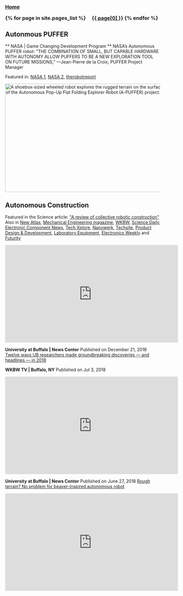 <h3 class="masthead-title">
<!-- <a href="/" title="Home">{{ site.title }}</a> -->
<a href="/" title="Home">Home</a>


{% for page in site.pages_list %}
  &nbsp;&nbsp;&nbsp;
  <a href="{{ page[1]  }}">{{ page[0] }}</a>
{% endfor %}
</h3>




## Autonmous PUFFER
** NASA | Game Changing Development Program **
NASA’s Autonomous PUFFER robot: "THE COMBINATION OF SMALL, BUT CAPABLE HARDWARE WITH AUTONOMY ALLOW PUFFERS TO BE A NEW EXPLORATION TOOL ON FUTURE MISSIONS,” —Jean-Pierre de la Croix, PUFFER Project Manager 

Featured in: [NASA 1](https://gameon.nasa.gov/gcd/files/2020/01/Game_On_2019.pdf), [NASA 2](https://gameon.nasa.gov/2020/03/13/small-robots-practice-scouting-skills-for-future-moon-mission/), [therobotreport](https://www.therobotreport.com/nasa-a-puffer-robot-preparing-future-moon-missions/)

<img src="https://gameon.nasa.gov/files/2020/03/A-PUFFER-MAIN-16.jpg" alt="A shoebox-sized wheeled robot explores the rugged terrain on the surface of the Mars Yard at NASA's Jet Propulsion Laboratory during recent tests of the Autonomous Pop-Up Flat Folding Explorer Robot (A-PUFFER) project. Credit: NASA/JPL Caltech" width="1000" height="350" class="size-full wp-image-18179" srcset="https://gameon.nasa.gov/files/2020/03/A-PUFFER-MAIN-16.jpg 1400w, https://gameon.nasa.gov/files/2020/03/A-PUFFER-MAIN-16-300x169.jpg 300w, https://gameon.nasa.gov/files/2020/03/A-PUFFER-MAIN-16-768x432.jpg 768w, https://gameon.nasa.gov/files/2020/03/A-PUFFER-MAIN-16-1024x576.jpg 1024w" sizes="(max-width: 100px) 70vw, 100px">

## Autonomous Construction
Featured in the Science article: ["A review of collective robotic construction"](http://robotics.sciencemag.org/content/4/28/eaau8479) 
Also in [New Atlas](http://www.buffalo.edu/news/releases/2018/12/025.html?utm_source=linkedin&utm_medium=social&utm_campaign=na_org_december__research_jd&linkId=100000004486963), [Mechanical Engineering magazine](https://www.asme.org/engineering-topics/articles/robotics/robots-use-environmental-clues-build-structures), [WKBW](https://www.wkbw.com/news/beavers-preparing-robots-for-space-exploration-what-is-going-on-at-the-ub-engineering-department), [Science Daily](https://www.sciencedaily.com/releases/2018/06/180627160322.htm), [Electronic Component News](https://www.ecnmag.com/news/2018/06/rough-terrain-no-problem-beaver-inspired-autonomous-robot), [Tech Xplore](https://www.google.com/url?q=https://techxplore.com/news/2018-06-rough-terrain-problem-beaver-inspired-autonomous.html&source=gmail&ust=1546997497555000&usg=AFQjCNFojqiVvNbDLOqtWiqJBVwLlOnGCw), [Nanowerk](https://www.nanowerk.com/news2/robotics/newsid=50547.php), [Techsite](https://www.google.com/url?q=http://www.techsite.io/p/857234&source=gmail&ust=1546997497555000&usg=AFQjCNE8-S09x9onWrDtk9jruBJeHkam6g), [Product Design & Development](https://www.ecnmag.com/topics/product-design-and-development), [Laboratory Equipment](https://www.laboratoryequipment.com/news/2018/06/beaver-inspired-autonomous-robot-overcomes-rough-terrain), [Electronics Weekly](https://www.electronicsweekly.com/news/research-news/beaver-thinking-gets-robot-obstacles-2018-06/) and [Futurity](https://www.futurity.org/autonomous-robots-beavers-1797602-2/)

<iframe width="560" height="315" src="https://www.youtube.com/embed/VaGSX5N0ns0" frameborder="0" allow="accelerometer; autoplay; encrypted-media; gyroscope; picture-in-picture" allowfullscreen></iframe>

**University at Buffalo | News Center**
Published on December 21, 2018
[Twelve ways UB researchers made groundbreaking discoveries — and headlines — in 2018](http://www.buffalo.edu/news/releases/2018/12/025.html?utm_source=linkedin&utm_medium=social&utm_campaign=na_org_december__research_jd&linkId=100000004486963)
<br/>

**WKBW TV | Buffalo, NY**
Published on Jul 3, 2018
<iframe width="560" height="315" src="https://www.youtube.com/embed/F5m9aVQ-gg0" frameborder="0" allow="accelerometer; autoplay; encrypted-media; gyroscope; picture-in-picture" allowfullscreen></iframe>
<br/>

**University at Buffalo | News Center**
Published on June 27, 2018
[Rough terrain? No problem for beaver-inspired autonomous robot](http://www.buffalo.edu/news/releases/2018/06/017.html)
<iframe width="560" height="315" src="https://www.youtube.com/embed/c9hNP0AxsJE" frameborder="0" allow="accelerometer; autoplay; encrypted-media; gyroscope; picture-in-picture" allowfullscreen></iframe>


